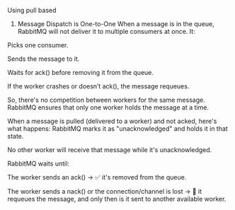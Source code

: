 Using pull based 

1. Message Dispatch is One-to-One
When a message is in the queue, RabbitMQ will not deliver it to multiple consumers at once. It:

Picks one consumer.

Sends the message to it.

Waits for ack() before removing it from the queue.

If the worker crashes or doesn’t ack(), the message requeues.

So, there's no competition between workers for the same message. RabbitMQ ensures that only one worker holds the message at a time.


 When a message is pulled (delivered to a worker) and not acked, here's what happens:
RabbitMQ marks it as "unacknowledged" and holds it in that state.

No other worker will receive that message while it's unacknowledged.

RabbitMQ waits until:

The worker sends an ack() → ✅ it's removed from the queue.

The worker sends a nack() or the connection/channel is lost → 🔁 it requeues the message, and only then is it sent to another available worker.


